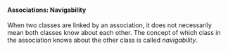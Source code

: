 <link rel="stylesheet" href="{{baseUrl}}/css/textbook.css">

<div class="website-content">

#### Associations: Navigability

<div id="main">

When two classes are linked by an association, it does not necessarily mean both classes know about each other. The concept of which class in the association knows about the other class is called _navigability_.

<dynamic-panel src="../../../uml/classDiagrams/associations/navigability/topicPanel.md" header="UML: Class Diagrams: Associations: Navigability!!!" is-open></dynamic-panel>

<p/>

<!-- extras ------------------------------------------------------------------------------------ -->

<panel header=":paperclip: Extras" expandable type="seamless" expanded>

  <panel header=":mortar_board: Learning Outcomes" expandable type="seamless">
    <include src="exercises.md" />
  </panel>

  <panel header=":package: Resources" expandable type="seamless">
    <include src="resources.md" />
  </panel>

</panel>

</div>
</div>
